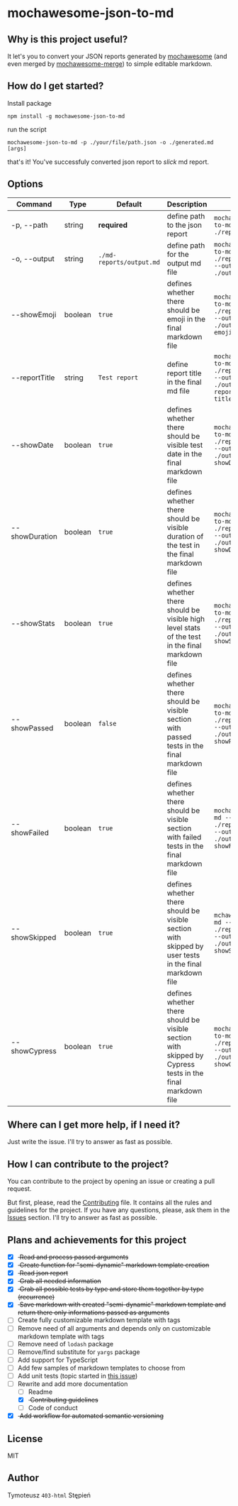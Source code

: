 # mochawesome-json-to-md 

## Why is this project useful?

It let's you to convert your JSON reports generated by [mochawesome](https://www.npmjs.com/package/mochawesome) (and even merged by [mochawesome-merge](https://www.npmjs.com/package/mochawesome-merge)) to simple editable markdown.

## How do I get started?

Install package

```
npm install -g mochawesome-json-to-md
```

run the script

```
mochawesome-json-to-md -p ./your/file/path.json -o ./generated.md [args]
```

that's it! You've successfuly converted json report to _slick_ md report.

## Options

| Command        | Type    | Default                  | Description                                                                                              | Example                                                                                                 |
| -------------- | ------- | ------------------------ | -------------------------------------------------------------------------------------------------------- | ------------------------------------------------------------------------------------------------------- |
| -p, --path     | string  | **required**             | define path to the json report                                                                           | `mochawesome-json-to-md --path ./reports/file.json`                                                     |
| -o, --output   | string  | `./md-reports/output.md` | define path for the output md file                                                                       | `mochawesome-json-to-md --path ./reports/file.json --output ./output/file.md`                           |
| --showEmoji    | boolean | `true`                   | defines whether there should be emoji in the final markdown file                                         | `mochawesome-json-to-md --path ./reports/file.json --output ./output/file.md --emoji=false`             |
| --reportTitle  | string  | `Test report`            | define report title in the final md file                                                                 | `mochawesome-json-to-md --path ./reports/file.json --output ./output/file.md --reportTitle="New title"` |
| --showDate     | boolean | `true`                   | defines whether there should be visible test date in the final markdown file                             | `mochawesome-json-to-md --path ./reports/file.json --output ./output/file.md --showDate=true`           |
| --showDuration | boolean | `true`                   | defines whether there should be visible duration of the test in the final markdown file                  | `mochawesome-json-to-md --path ./reports/file.json --output ./output/file.md --showDuration=true`       |
| --showStats    | boolean | `true`                   | defines whether there should be visible high level stats of the test in the final markdown file          | `mochawesome-json-to-md --path ./reports/file.json --output ./output/file.md --showStats=true`          |
| --showPassed   | boolean | `false`                  | defines whether there should be visible section with passed tests in the final markdown file             | `mochawesome-json-to-md --path ./reports/file.json --output ./output/file.md --showPassed=false`        |
| --showFailed   | boolean | `true`                   | defines whether there should be visible section with failed tests in the final markdown file             | `mochawesme-json-to-md --path ./reports/file.json --output ./output/file.md --showFailed=true`          |
| --showSkipped  | boolean | `true`                   | defines whether there should be visible section with skipped by user tests in the final markdown file    | `mchawesome-json-to-md --path ./reports/file.json --output ./output/file.md --showSkipped=true`         |
| --showCypress  | boolean | `true`                   | defines whether there should be visible section with skipped by Cypress tests in the final markdown file | `mochawesome-json-to-md --path ./reports/file.json --output ./output/file.md --showCypress=true`        |

## Where can I get more help, if I need it?

Just write the issue. I'll try to answer as fast as possible.

## How I can contribute to the project?

You can contribute to the project by opening an issue or creating a pull request.

But first, please, read the [Contributing](./CONTRIBUTING.md#Contributing) file. It contains all the rules and guidelines for the project. If you have any questions, please, ask them in the [Issues](https://github.com/403-html/mochawesome-json-to-md/issues) section. I'll try to answer as fast as possible.

## Plans and achievements for this project

- [x] <s> Read and process passed arguments </s>
- [x] <s> Create function for "semi-dynamic" markdown template creation </s>
- [x] <s> Read json report </s>
- [x] <s> Grab all needed information </s>
- [x] <s> Grab all possible tests by type and store them together by type (recurrence) </s>
- [x] <s> Save markdown with created "semi-dynamic" markdown template and return there only informations passed as arguments </s>
- [ ] Create fully customizable markdown template with tags
- [ ] Remove need of all arguments and depends only on customizable markdown template with tags
- [ ] Remove need of `lodash` package
- [ ] Remove/find substitute for `yargs` package
- [ ] Add support for TypeScript
- [ ] Add few samples of markdown templates to choose from
- [ ] Add unit tests (topic started in [this issue](https://github.com/403-html/mochawesome-json-to-md/issues/5))
- [ ] Rewrite and add more documentation
  - [ ] Readme
  - [x] <s> Contributing guidelines </s>
  - [ ] Code of conduct
- [x] <s> Add workflow for automated semantic versioning </s>

## License

MIT

## Author

Tymoteusz `403-html` Stępień
